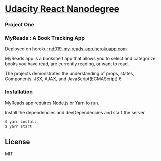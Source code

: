 # [Udacity React Nanodegree](https://www.udacity.com/course/react-nanodegree--nd019)

### Project One
### MyReads : A Book Tracking App

Deployed on heroku: [nd019-my-reads-app.herokuapp.com](https://nd019-my-reads-app.herokuapp.com/)

MyReads app is a bookshelf app that allows you to select and categorize books you have read, are currently reading, or want to read.

The projects demonstrates the understanding of props, states, Components, JSX, AJAX, and JavaScript(ECMAScript) 6.

### Installation

MyReads app requires [Node.js](https://nodejs.org/) or [Yarn](https://yarnpkg.com) to run.
 
Install the dependencies and devDependencies and start the server.

```sh
$ yarn install
$ yarn start
```

License
----

MIT
